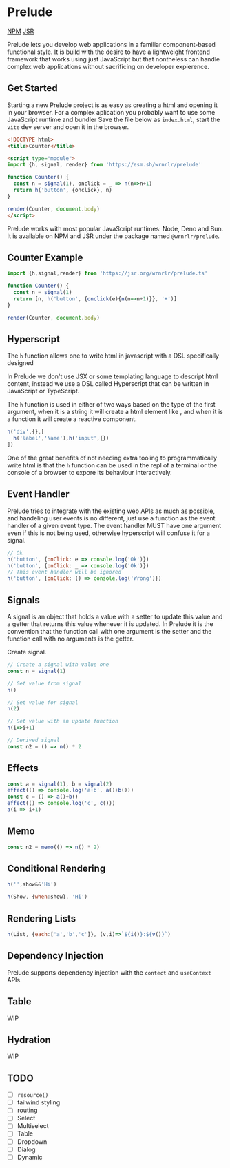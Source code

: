 # Prelude
[NPM]() [JSR]()

Prelude lets you develop web applications in a familiar component-based functional style.
It is build with the desire to have a lightweight frontend framework that works
using just JavaScript but that nontheless can handle complex web applications without
sacrificing on developer expierence.

## Get Started

Starting a new Prelude project is as easy as creating a html and opening it in your browser.
For a complex aplication you probably want to use some JavaScript runtime and bundler
Save the file below as `index.html`, start the `vite` dev server and open it in the browser.

```html
<!DOCTYPE html>
<title>Counter</title>

<script type="module">
import {h, signal, render} from 'https://esm.sh/wrnrlr/prelude'

function Counter() {
  const n = signal(1), onclick = _ => n(n=>n+1)
  return h('button', {onclick}, n)
}

render(Counter, document.body)
</script>
```

Prelude works with most popular JavaScript runtimes: Node, Deno and Bun.
It is available on NPM and JSR under the package named `@wrnrlr/prelude`.


## Counter Example

```js
import {h,signal,render} from 'https://jsr.org/wrnrlr/prelude.ts'

function Counter() {
  const n = signal(1)
  return [n, h('button', {onclick(e){n(n=>n+1)}}, '+')]
}

render(Counter, document.body)
```

## Hyperscript

The `h` function allows one to write html in javascript with a DSL specifically designed

In Prelude we don't use JSX or some templating language to descript html content,
instead we use a DSL called Hyperscript that can be written in JavaScript or TypeScript.

The `h` function is used in either of two ways based on the type of the first argument,
when it is a string it will create a html element like ,
and when it is a function it will create a reactive component.

```js
h('div',{},[
  h('label','Name'),h('input',{})
])
```

One of the great benefits of not needing extra tooling to programmatically write html is that
the `h` function can be used in the repl of a terminal or the console of a browser to expore its behaviour interactively.

## Event Handler

Prelude tries to integrate with the existing web APIs as much as possible, and handeling user events is no different,
just use a function as the event handler of a given event type.
The event handler MUST have one argument even if this is not being used, otherwise hyperscript will confuse it for a signal.

```js
// Ok
h('button', {onClick: e => console.log('Ok')})
h('button', {onClick: _ => console.log('Ok')})
// This event handler will be ignored
h('button', {onClick: () => console.log('Wrong')})
```

## Signals

A signal is an object that holds a value with a setter to update this value and a getter that returns this value whenever it is updated.
In Prelude it is the convention that the function call with one argument is the setter and the function call with no arguments is the getter.

Create signal.
```js
// Create a signal with value one
const n = signal(1)

// Get value from signal
n()

// Set value for signal
n(2)

// Set value with an update function
n(i=>i+1)

// Derived signal
const n2 = () => n() * 2
```


## Effects

```js
const a = signal(1), b = signal(2)
effect(() => console.log('a+b', a()+b()))
const c = () => a()+b()
effect(() => console.log('c', c()))
a(i => i+1)
```

## Memo

```js
const n2 = memo(() => n() * 2)
```

## Conditional Rendering

```js
h('',show&&'Hi')
```

```js
h(Show, {when:show}, 'Hi')
```

## Rendering Lists

```js
h(List, {each:['a','b','c']}, (v,i)=>`${i()}:${v()}`)
```

## Dependency Injection
Prelude supports dependency injection with the `contect` and `useContext` APIs.

##  Table

WIP

## Hydration

WIP

## TODO

* [ ] `resource()`
* [ ] tailwind styling
* [ ] routing
* [ ] Select
* [ ] Multiselect
* [ ] Table
* [ ] Dropdown
* [ ] Dialog
* [ ] Dynamic
